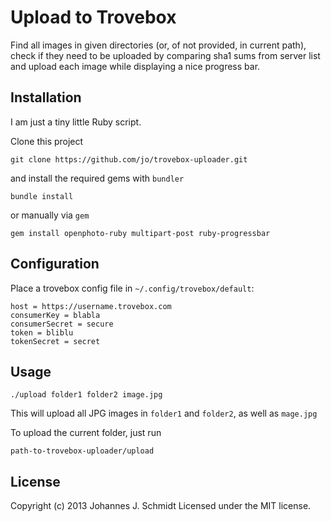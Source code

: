 Upload to Trovebox
==================

Find all images in given directories (or, of not provided, in current path),
check if they need to be uploaded by comparing sha1 sums from server list
and upload each image while displaying a nice progress bar.

## Installation

I am just a tiny little Ruby script.

Clone this project

    git clone https://github.com/jo/trovebox-uploader.git

and install the required gems with `bundler`

    bundle install

or manually via `gem`

    gem install openphoto-ruby multipart-post ruby-progressbar

## Configuration

Place a trovebox config file in `~/.config/trovebox/default`:

    host = https://username.trovebox.com
    consumerKey = blabla
    consumerSecret = secure
    token = bliblu
    tokenSecret = secret

## Usage

    ./upload folder1 folder2 image.jpg

This will upload all JPG images in `folder1` and `folder2`, as well as `mage.jpg`

To upload the current folder, just run

    path-to-trovebox-uploader/upload

## License

Copyright (c) 2013 Johannes J. Schmidt
Licensed under the MIT license.

